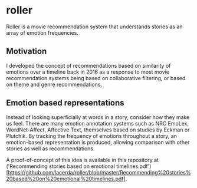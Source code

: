 # roller

Roller is a movie recommendation system that understands stories as an array of emotion frequencies.

## Motivation

I developed the concept of recommendations based on similarity of emotions over a timeline back in 2016 as a response to most movie recommendation systems being based on collaborative filtering, or based on theme and genre recommendations.

## Emotion based representations

Instead of looking superficially at words in a story, consider how they make us feel. There are many emotion annotation systems such as NRC EmoLex, WordNet-Affect, Affective Text, themselves based on studies by Eckman or Plutchik. By tracking the frequency of emotions throughout a story, an emotion-based representation is produced, allowing comparison with other stories as well as recommendations.

A proof-of-concept of this idea is available in this repository at ('Recommending stories based on emotional timelines.pdf')[https://github.com/lacerda/roller/blob/master/Recommending%20stories%20based%20on%20emotional%20timelines.pdf].
